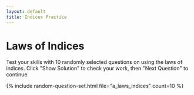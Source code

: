 ```yaml
---
layout: default
title: Indices Practice
---
```


# Laws of Indices

Test your skills with 10 randomly selected questions on using the laws of indices. Click "Show Solution" to check your work, then "Next Question" to continue.

{% include random-question-set.html file="a_laws_indices" count=10 %}

